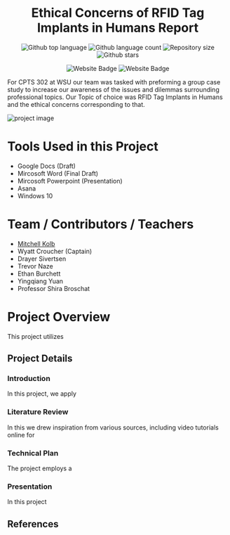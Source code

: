 <h1 align="center">Ethical Concerns of RFID Tag Implants in Humans Report</h1>

<p align="center">
  <img alt="Github top language" src="https://img.shields.io/github/languages/top/mitchellkolb/RFID-Tag-Implants-Report?color=56BEB8">

  <img alt="Github language count" src="https://img.shields.io/github/languages/count/mitchellkolb/RFID-Tag-Implants-Report?color=56BEB8">

  <img alt="Repository size" src="https://img.shields.io/github/repo-size/mitchellkolb/RFID-Tag-Implants-Report?color=56BEB8">

  <img alt="Github stars" src="https://img.shields.io/github/stars/mitchellkolb/RFID-Tag-Implants-Report?color=56BEB8" />
</p>

<p align="center">
<img
    src="https://img.shields.io/badge/Python-3776AB?style=for-the-badge&logo=Python&logoColor=white"
    alt="Website Badge" />
<img
    src="https://img.shields.io/badge/Windows-0078D6?style=for-the-badge&logo=Windows 10&logoColor=white"
    alt="Website Badge" />
</p>

For CPTS 302 at WSU our team was tasked with preforming a group case study to increase our awareness of the issues and dilemmas surrounding professional topics. Our Topic of choice was RFID Tag Implants in Humans and the ethical concerns corresponding to that.

![project image](resources/image1.png)




# Tools Used in this Project
- Google Docs (Draft)
- Mircosoft Word (Final Draft)
- Mircosoft Powerpoint (Presentation)
- Asana
- Windows 10





# Team / Contributors / Teachers
- [Mitchell Kolb](https://github.com/mitchellkolb)
- Wyatt Croucher (Captain)
- Drayer Sivertsen
- Trevor Naze
- Ethan Burchett
- Yingqiang Yuan
- Professor Shira Broschat



# Project Overview
This project utilizes 



## Project Details

### Introduction
In this project, we apply 


### Literature Review
In this we drew inspiration from various sources, including video tutorials online for 


### Technical Plan
The project employs a 


### Presentation
In this project



## References
